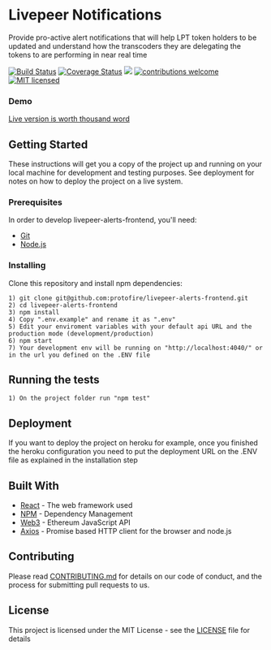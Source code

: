 # Livepeer Notifications

Provide pro-active alert notifications that will help LPT token holders to be updated and understand how the transcoders they are delegating the tokens to are performing in near real time

[![Build Status](https://api.travis-ci.org/protofire/livepeer-alerts-frontend.svg?branch=master)](https://travis-ci.org/protofire/livepeer-alerts-frontend)
[![Coverage Status](https://coveralls.io/repos/github/protofire/livepeer-alerts-frontend/badge.svg?branch=master)](https://coveralls.io/github/protofire/livepeer-alerts-frontend?branch=master)
![](https://img.shields.io/github/issues/protofire/livepeer-alerts-frontend.svg)
[![contributions welcome](https://img.shields.io/badge/contributions-welcome-brightgreen.svg?style=flat)](https://github.com/protofire/livepeer-alerts-frontend/issues)
[![MIT licensed](https://img.shields.io/badge/license-MIT-blue.svg)](https://raw.githubusercontent.com/protofire/livepeer-alerts-frontend/master/LICENSE)


### Demo
[Live version is worth thousand word](https://livepeer-alerts-frontend.herokuapp.com/)

## Getting Started

These instructions will get you a copy of the project up and running on your local machine for development and testing purposes. See deployment for notes on how to deploy the project on a live system.

### Prerequisites
In order to develop livepeer-alerts-frontend, you'll need:

- [Git](https://git-scm.com/)
- [Node.js](https://nodejs.org/)

### Installing

Clone this repository and install npm dependencies:

```
1) git clone git@github.com:protofire/livepeer-alerts-frontend.git
2) cd livepeer-alerts-frontend
3) npm install
4) Copy ".env.example" and rename it as ".env"
5) Edit your enviroment variables with your default api URL and the production mode (development/production)
6) npm start
7) Your development env will be running on "http://localhost:4040/" or in the url you defined on the .ENV file
```

## Running the tests

```
1) On the project folder run "npm test"

```

## Deployment

If you want to deploy the project on heroku for example,
once you finished the heroku configuration you need to put the deployment URL on the .ENV file as explained in the installation step


## Built With

* [React](https://reactjs.org/docs/getting-started.html) - The web framework used
* [NPM](https://www.npmjs.com/) - Dependency Management
* [Web3](https://web3js.readthedocs.io/en/1.0/) - Ethereum JavaScript API
* [Axios](https://github.com/axios/axios) - Promise based HTTP client for the browser and node.js

## Contributing

Please read [CONTRIBUTING.md](https://github.com/protofire/livepeer-alerts-frontend/blob/master/CONTRIBUTING.md) for details on our code of conduct, and the process for submitting pull requests to us.

## License

This project is licensed under the MIT License - see the [LICENSE](https://github.com/protofire/livepeer-alerts-frontend/blob/master/LICENSE) file for details



